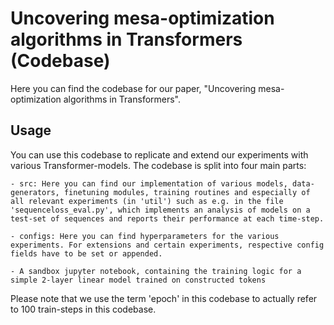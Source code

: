 # Uncovering mesa-optimization algorithms in Transformers (Codebase)

Here you can find the codebase for our paper, "Uncovering mesa-optimization algorithms in Transformers".

## Usage

You can use this codebase to replicate and extend our experiments with various Transformer-models.
The codebase is split into four main parts:

    - src: Here you can find our implementation of various models, data-generators, finetuning modules, training routines and especially of all relevant experiments (in 'util') such as e.g. in the file 'sequenceloss_eval.py', which implements an analysis of models on a test-set of sequences and reports their performance at each time-step.

    - configs: Here you can find hyperparameters for the various experiments. For extensions and certain experiments, respective config fields have to be set or appended.

    - A sandbox jupyter notebook, containing the training logic for a simple 2-layer linear model trained on constructed tokens

Please note that we use the term 'epoch' in this codebase to actually refer to 100 train-steps in this codebase.
